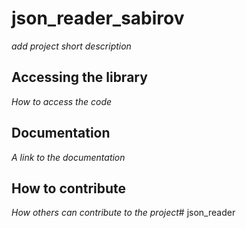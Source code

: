 # json_reader_sabirov

*add project short description*

## Accessing the library

*How to access the code*

## Documentation

*A link to the documentation*

## How to contribute

*How others can contribute to the project*# json_reader
